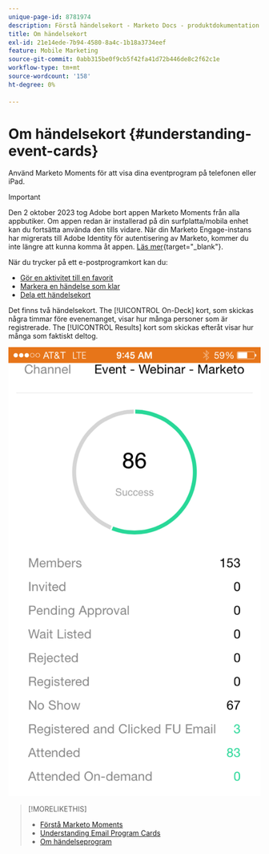 ```yaml
---
unique-page-id: 8781974
description: Förstå händelsekort - Marketo Docs - produktdokumentation
title: Om händelsekort
exl-id: 21e14ede-7b94-4580-8a4c-1b18a3734eef
feature: Mobile Marketing
source-git-commit: 0abb315be0f9cb5f42fa41d72b446de8c2f62c1e
workflow-type: tm+mt
source-wordcount: '158'
ht-degree: 0%

---
```


# Om händelsekort {#understanding-event-cards}

Använd Marketo Moments för att visa dina eventprogram på telefonen eller iPad.

>[!IMPORTANT]
>
>Den 2 oktober 2023 tog Adobe bort appen Marketo Moments från alla appbutiker. Om appen redan är installerad på din surfplatta/mobila enhet kan du fortsätta använda den tills vidare. När din Marketo Engage-instans har migrerats till Adobe Identity för autentisering av Marketo, kommer du inte längre att kunna komma åt appen. [Läs mer](https://nation.marketo.com/t5/product-discussions/marketo-events-app-and-marketo-moments-app-end-of-life/m-p/340712/highlight/true#M193869){target="_blank"}.

När du trycker på ett e-postprogramkort kan du:

* [Gör en aktivitet till en favorit](/help/marketo/product-docs/core-marketo-concepts/mobile-apps/marketo-moments/working-with-moments/creating-a-favorite.md)
* [Markera en händelse som klar](/help/marketo/product-docs/core-marketo-concepts/mobile-apps/marketo-moments/working-with-moments/marking-it-done.md)
* [Dela ett händelsekort](/help/marketo/product-docs/core-marketo-concepts/mobile-apps/marketo-moments/working-with-moments/sharing-a-moment.md)

Det finns två händelsekort. The [!UICONTROL On-Deck] kort, som skickas några timmar före evenemanget, visar hur många personer som är registrerade. The [!UICONTROL Results] kort som skickas efteråt visar hur många som faktiskt deltog.

![](assets/image2015-7-15-16-3a56-3a16.png)

>[!MORELIKETHIS]
>
>* [Förstå Marketo Moments](/help/marketo/product-docs/core-marketo-concepts/mobile-apps/marketo-moments/understanding-moments/understanding-marketo-moments.md)
>* [Understanding Email Program Cards](/help/marketo/product-docs/core-marketo-concepts/mobile-apps/marketo-moments/understanding-moments/understanding-email-program-cards.md)
>* [Om händelseprogram](/help/marketo/product-docs/demand-generation/events/understanding-events/understanding-event-programs.md)
